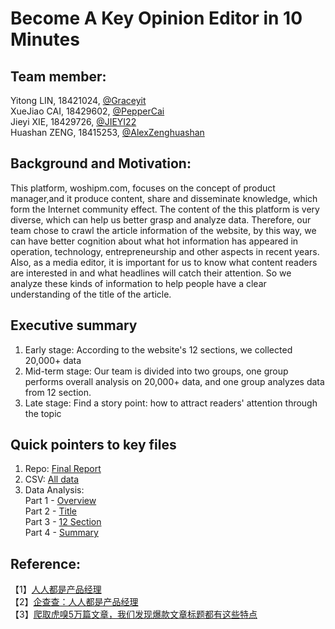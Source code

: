# Become A Key Opinion Editor in 10 Minutes

## Team member:
Yitong LIN, 18421024, [@Graceyit](https://github.com/graceyit)<br>
XueJiao CAI, 18429602, [@PepperCai](https://github.com/PepperCai) <br>
Jieyi XIE, 18429726, [@JIEYI22](https://github.com/JIEYI22)<br>
Huashan ZENG, 18415253, [@AlexZenghuashan](https://github.com/AlexZenghuashan)<br>

## Background and Motivation:
This platform, woshipm.com, focuses on the concept of product manager,and it produce content, share and disseminate knowledge, which form the Internet community effect. The content of the this platform is very diverse, which can help us better grasp and analyze data. Therefore, our team chose to crawl the article information of the website, by this way, we can have better cognition about what hot information has appeared in operation, technology, entrepreneurship and other aspects in recent years.<br>
Also, as a media editor, it is important for us to know what content readers are interested in and what headlines will catch their attention. So we analyze these kinds of information to help people have a clear understanding of the title of the article.<br>

## Executive summary
1. Early stage: According to the website's 12 sections, we collected 20,000+ data<br>
2. Mid-term stage: Our team is divided into two groups, one group performs overall analysis on 20,000+ data, and one group analyzes data from 12 section.<br>
3. Late stage: Find a story point: how to attract readers' attention through the topic<br>

## Quick pointers to key files
1. Repo: [Final Report](https://github.com/Graceyit/BigData-Final-Project-woshipm.com/blob/master/Data%20presentation/woshipm.com%20Final%20Report.pdf)<br>
2. CSV: [All data](https://github.com/Graceyit/BigData-Final-Project-woshipm.com/tree/master/%E4%BA%BA%E4%BA%BA%E9%83%BD%E6%98%AF%E4%BA%A7%E5%93%81%E7%BB%8F%E7%90%86)<br>
3. Data Analysis:<br>
Part 1 - [Overview](https://github.com/Graceyit/BigData-Final-Project-woshipm.com/tree/master/Data%20analysis%20P1)<br>
Part 2 - [Title](https://github.com/Graceyit/BigData-Final-Project-woshipm.com/tree/master/Data%20analysis%20P2)<br>
Part 3 - [12 Section](https://github.com/Graceyit/BigData-Final-Project-woshipm.com/tree/master/Data%20Analysis%20P3)<br>
Part 4 - [Summary](https://github.com/Graceyit/BigData-Final-Project-woshipm.com/tree/master/Data%20analysis%20P4)<br>

## Reference:
【1】[人人都是产品经理](http://www.woshipm.com)<br>
【2】[企查查：人人都是产品经理](https://www.qichacha.com/product_ba3c25f5-e7c2-4418-bc1e-3657329f9f9a)<br>
【3】[爬取虎嗅5万篇文章，我们发现爆款文章标题都有这些特点](https://mp.weixin.qq.com/s/e7FJea7QEPOIkhJbu7yaLw)
